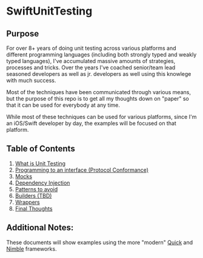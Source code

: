 # SwiftUnitTesting

## Purpose

For over 8+ years of doing unit testing across various platforms and different programming languages (including both strongly typed and weakly typed languages), I've accumulated massive amounts of strategies, processes and tricks.  Over the years I've coached senior/team lead seasoned developers as well as jr. developers as well using this knowlege with much success.

Most of the techniques have been communicated through various means, but the purpose of this repo is to get all my thoughts down on "paper" so that it can be used for everybody at any time.

While most of these techniques can be used for various platforms, since I'm an iOS/Swift developer by day, the examples will be focused on that platform.

## Table of Contents

1. [What is Unit Testing](/What-Is-Unit-Testing.md)
2. [Programming to an interface (Protocol Conformance)](/Programming-To-An-Interface.md)
3. [Mocks](/Mocks.md)
4. [Dependency Injection](/Dependency-Injection.md)
5. [Patterns to avoid](/Patterns-To-Avoid.md)
6. [Builders (TBD)](/Builders.md)
7. [Wrappers](/Wrappers.md)
8. [Final Thoughts](/Final-Thoughts.md)

## Additional Notes:

These documents will show examples using the more "modern" [Quick](https://github.com/Quick/Quick) and [Nimble](https://github.com/Quick/Nimble) frameworks.